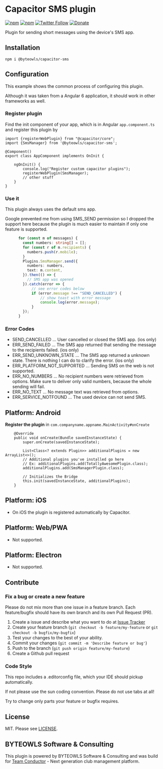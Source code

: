 # Capacitor SMS plugin

[![npm](https://img.shields.io/npm/v/@byteowls/capacitor-sms.svg)](https://www.npmjs.com/package/@byteowls/capacitor-sms)
[![npm](https://img.shields.io/npm/dt/@byteowls/capacitor-sms.svg?label=npm%20downloads)](https://www.npmjs.com/package/@byteowls/capacitor-sms)
[![Twitter Follow](https://img.shields.io/twitter/follow/michaelowl_web.svg?style=social&label=Follow&style=flat-square)](https://twitter.com/michaelowl_web)
[![Donate](https://img.shields.io/badge/Donate-PayPal-green.svg)](https://www.paypal.me/moberwasserlechner)

Plugin for sending short messages using the device's SMS app.

## Installation

`npm i @byteowls/capacitor-sms`

## Configuration

This example shows the common process of configuring this plugin.

Although it was taken from a Angular 6 application, it should work in other frameworks as well.

### Register plugin

Find the init component of your app, which is in Angular `app.component.ts` and register this plugin by

```
import {registerWebPlugin} from "@capacitor/core";
import {SmsManager} from '@byteowls/capacitor-sms';

@Component()
export class AppComponent implements OnInit {

    ngOnInit() {
        console.log("Register custom capacitor plugins");
        registerWebPlugin(SmsManager);
        // other stuff
    }
}
```

### Use it

This plugin always uses the default sms app.

Google prevented me from using SMS_SEND permission so I dropped the support
here because the plugin is much easier to maintain if only one feature is supported.

```typescript
      for (const m of messages) {
        const numbers: string[] = [];
        for (const r of m.recipients) {
          numbers.push(r.mobile);
        }
        Plugins.SmsManager.send({
          numbers: numbers,
          text: m.content,
        }).then(() => {
          // SMS app was opened
        }).catch(error => {
            // see error codes below
            if (error.message !== "SEND_CANCELLED") {
                // show toast with error message
                console.log(error.message);
            }
        });
      }
```

### Error Codes

* SEND_CANCELLED ... User cancelled or closed the SMS app. (ios only)
* ERR_SEND_FAILED ... The SMS app returned that sending the message to the recipients failed. (ios only)
* ERR_SEND_UNKNOWN_STATE ... The SMS app returned a unknown state. There is nothing I can do to clarify the error. (ios only)
* ERR_PLATFORM_NOT_SUPPORTED ... Sending SMS on the web is not supported.
* ERR_NO_NUMBERS ... No recipient numbers were retrieved from options. Make sure to deliver only valid numbers, because the whole sending will fail.
* ERR_NO_TEXT ... No message text was retrieved from options.
* ERR_SERVICE_NOTFOUND ... The used device can not send SMS. 

## Platform: Android

**Register the plugin** in `com.companyname.appname.MainActivity#onCreate`

```
    @Override
    public void onCreate(Bundle savedInstanceState) {
        super.onCreate(savedInstanceState);

        List<Class<? extends Plugin>> additionalPlugins = new ArrayList<>();
        // Additional plugins you've installed go here
        // Ex: additionalPlugins.add(TotallyAwesomePlugin.class);
        additionalPlugins.add(SmsManagerPlugin.class);

        // Initializes the Bridge
        this.init(savedInstanceState, additionalPlugins);
    }
```

## Platform: iOS

- On iOS the plugin is registered automatically by Capacitor.

## Platform: Web/PWA

- Not supported.

## Platform: Electron

- Not supported.


## Contribute

### Fix a bug or create a new feature

Please do not mix more than one issue in a feature branch. Each feature/bugfix should have its own branch and its own Pull Request (PR).

1. Create a issue and describe what you want to do at [Issue Tracker](https://github.com/moberwasserlechner/capacitor-sms/issues)
2. Create your feature branch (`git checkout -b feature/my-feature` or `git checkout -b bugfix/my-bugfix`)
3. Test your changes to the best of your ability.
5. Commit your changes (`git commit -m 'Describe feature or bug'`)
6. Push to the branch (`git push origin feature/my-feature`)
7. Create a Github pull request

### Code Style

This repo includes a .editorconfig file, which your IDE should pickup automatically.

If not please use the sun coding convention. Please do not use tabs at all!

Try to change only parts your feature or bugfix requires.

## License

MIT. Please see [LICENSE](https://github.com/moberwasserlechner/capacitor-sms/blob/master/LICENSE).

## BYTEOWLS Software & Consulting

This plugin is powered by BYTEOWLS Software & Consulting and was build for [Team Conductor](https://team-conductor.com/en/) - Next generation club management platform.

